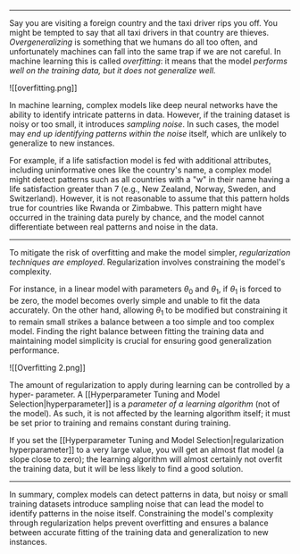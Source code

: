 ----
Say you are visiting a foreign country and the taxi driver rips you off. You might be
tempted to say that all taxi drivers in that country are thieves. *Overgeneralizing* is
something that we humans do all too often, and unfortunately machines can fall into
the same trap if we are not careful. In machine learning this is called *overfitting*: it means that the model *performs well on the training data, but it does not generalize
well.*

![[overfitting.png]]

In machine learning, complex models like deep neural networks have the ability to identify intricate patterns in data. However, if the training dataset is noisy or too small, it introduces *sampling noise*. In such cases, the model may *end up identifying patterns within the noise* itself, which are unlikely to generalize to new instances.

For example, if a life satisfaction model is fed with additional attributes, including uninformative ones like the country's name, a complex model might detect patterns such as all countries with a "w" in their name having a life satisfaction greater than 7 (e.g., New Zealand, Norway, Sweden, and Switzerland). However, it is not reasonable to assume that this pattern holds true for countries like Rwanda or Zimbabwe. This pattern might have occurred in the training data purely by chance, and the model cannot differentiate between real patterns and noise in the data.

----

To mitigate the risk of overfitting and make the model simpler, *regularization techniques are employed*. Regularization involves constraining the model's complexity.

For instance, in a linear model with parameters $\theta_0$ and $\theta_1$, if $\theta_1$ is forced to be zero, the model becomes overly simple and unable to fit the data accurately. On the other hand, allowing $\theta_1$ to be modified but constraining it to remain small strikes a balance between a too simple and too complex model. Finding the right balance between fitting the training data and maintaining model simplicity is crucial for ensuring good generalization performance.

![[Overfitting 2.png]]

The amount of regularization to apply during learning can be controlled by a hyper‐
parameter. A [[Hyperparameter Tuning and Model Selection|hyperparameter]] is a *parameter of a learning algorithm* (not of the
model). As such, it is not affected by the learning algorithm itself; it must be set
prior to training and remains constant during training. 

If you set the [[Hyperparameter Tuning and Model Selection|regularization hyperparameter]] to a very large value, you will get an almost flat model (a slope close to zero); the learning algorithm will almost certainly not overfit the training data, but it will be less likely to find a good solution.

----

In summary, complex models can detect patterns in data, but noisy or small training datasets introduce sampling noise that can lead the model to identify patterns in the noise itself. Constraining the model's complexity through regularization helps prevent overfitting and ensures a balance between accurate fitting of the training data and generalization to new instances.